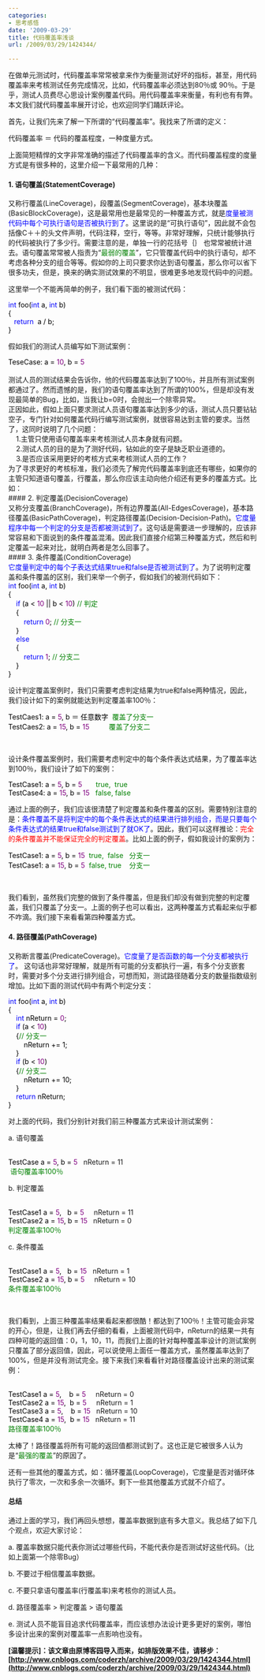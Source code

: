 ```yaml
---
categories:
- 思考感悟
date: '2009-03-29'
title: 代码覆盖率浅谈
url: /2009/03/29/1424344/

---
```



在做单元测试时，代码覆盖率常常被拿来作为衡量测试好坏的指标，甚至，用代码覆盖率来考核测试任务完成情况，比如，代码覆盖率必须达到80％或 90％。于是乎，测试人员费尽心思设计案例覆盖代码。用代码覆盖率来衡量，有利也有有弊。本文我们就代码覆盖率展开讨论，也欢迎同学们踊跃评论。

首先，让我们先来了解一下所谓的&#8220;代码覆盖率&#8221;。我找来了所谓的定义：

代码覆盖率 ＝ 代码的覆盖程度，一种度量方式。

上面简短精悍的文字非常准确的描述了代码覆盖率的含义。而代码覆盖程度的度量方式是有很多种的，这里介绍一下最常用的几种：

#### 1. 语句覆盖(StatementCoverage)

又称行覆盖(LineCoverage)，段覆盖(SegmentCoverage)，基本块覆盖(BasicBlockCoverage)，这是最常用也是最常见的一种覆盖方式，就是<span style="color: #0000ff;">度量被测代码中每个可执行语句是否被执行到了</span>。这里说的是&#8220;可执行语句&#8221;，因此就不会包括像C＋＋的头文件声明，代码注释，空行，等等。非常好理解，只统计能够执行的代码被执行了多少行。需要注意的是，单独一行的花括号｛｝ 也常常被统计进去。语句覆盖常常被人指责为&#8220;<span style="color: #008000;">最弱的覆盖</span>&#8221;，它只管覆盖代码中的执行语句，却不考虑各种分支的组合等等。假如你的上司只要求你达到语句覆盖，那么你可以省下很多功夫，但是，换来的确实测试效果的不明显，很难更多地发现代码中的问题。

这里举一个不能再简单的例子，我们看下面的被测试代码：

<div class="cnblogs_code"><span style="color: #0000ff;">int</span><span style="color: #000000;">&nbsp;foo(</span><span style="color: #0000ff;">int</span><span style="color: #000000;">&nbsp;a,&nbsp;</span><span style="color: #0000ff;">int</span><span style="color: #000000;">&nbsp;b)
<br />
{
<br />
&nbsp;&nbsp;&nbsp;</span><span style="color: #0000ff;">return</span><span style="color: #000000;">&nbsp;&nbsp;a&nbsp;</span><span style="color: #000000;">/</span><span style="color: #000000;">&nbsp;b;
<br />
}</span></div>

假如我们的测试人员编写如下测试案例：

<div class="cnblogs_code"><span style="color: #000000;">TeseCase:&nbsp;a&nbsp;</span><span style="color: #000000;">=</span><span style="color: #000000;">&nbsp;</span><span style="color: #800080;">10</span><span style="color: #000000;">,&nbsp;b&nbsp;</span><span style="color: #000000;">=</span><span style="color: #000000;">&nbsp;</span><span style="color: #800080;">5</span></div>
<br />
测试人员的测试结果会告诉你，他的代码覆盖率达到了100％，并且所有测试案例都通过了。然而遗憾的是，我们的语句覆盖率达到了所谓的100%，但是却没有发现最简单的Bug，比如，当我让b=0时，会抛出一个除零异常。
<br />
正因如此，假如上面只要求测试人员语句覆盖率达到多少的话，测试人员只要钻钻空子，专门针对如何覆盖代码行编写测试案例，就很容易达到主管的要求。当然了，这同时说明了几个问题：
<br />
&nbsp; &nbsp; 1.主管只使用语句覆盖率来考核测试人员本身就有问题。
<br />
&nbsp; &nbsp; 2.测试人员的目的是为了测好代码，钻如此的空子是缺乏职业道德的。 
<br />
&nbsp; &nbsp; 3.是否应该采用更好的考核方式来考核测试人员的工作？ 
<br />
为了寻求更好的考核标准，我们必须先了解完代码覆盖率到底还有哪些，如果你的主管只知道语句覆盖，行覆盖，那么你应该主动向他介绍还有更多的覆盖方式。比如：
<br />
#### 2. 判定覆盖(DecisionCoverage)
<br />
又称分支覆盖(BranchCoverage)，所有边界覆盖(All-EdgesCoverage)，基本路径覆盖(BasicPathCoverage)，判定路径覆盖(Decision-Decision-Path)。<span style="color: #0000ff;">它度量程序中每一个判定的分支是否都被测试到</span><span style="color: #0000ff;">了</span>。这句话是需要进一步理解的，应该非常容易和下面说到的条件覆盖混淆。因此我们直接介绍第三种覆盖方式，然后和判定覆盖一起来对比，就明白两者是怎么回事了。
<br />
#### 3. 条件覆盖(ConditionCoverage)
<br />
<span style="color: #0000ff;">它度量判定中的每个子表达式结果true和false是否被测试到了</span>。为了说明判定覆盖和条件覆盖的区别，我们来举一个例子，假如我们的被测代码如下：
<br />
<div class="cnblogs_code"><span style="color: #0000ff;">int</span><span style="color: #000000;">&nbsp;foo(</span><span style="color: #0000ff;">int</span><span style="color: #000000;">&nbsp;a,&nbsp;</span><span style="color: #0000ff;">int</span><span style="color: #000000;">&nbsp;b)
<br />
{
<br />
&nbsp;&nbsp;&nbsp;&nbsp;</span><span style="color: #0000ff;">if</span><span style="color: #000000;">&nbsp;(a&nbsp;</span><span style="color: #000000;">&lt;</span><span style="color: #000000;">&nbsp;</span><span style="color: #800080;">10</span><span style="color: #000000;">&nbsp;</span><span style="color: #000000;">||</span><span style="color: #000000;">&nbsp;b&nbsp;</span><span style="color: #000000;">&lt;</span><span style="color: #000000;">&nbsp;</span><span style="color: #800080;">10</span><span style="color: #000000;">) <span style="color: #008000;">// 判定</span>
<br />
&nbsp;&nbsp;&nbsp;&nbsp;{
<br />
&nbsp;&nbsp;&nbsp;&nbsp;&nbsp;&nbsp;&nbsp;&nbsp;</span><span style="color: #0000ff;">return</span><span style="color: #000000;">&nbsp;</span><span style="color: #800080;">0</span><span style="color: #000000;">; <span style="color: #008000;">// 分支一</span>
<br />
&nbsp;&nbsp;&nbsp;&nbsp;}
<br />
&nbsp;&nbsp;&nbsp;&nbsp;</span><span style="color: #0000ff;">else</span><span style="color: #000000;">
<br />
&nbsp;&nbsp;&nbsp;&nbsp;{
<br />
&nbsp;&nbsp;&nbsp;&nbsp;&nbsp;&nbsp;&nbsp;&nbsp;</span><span style="color: #0000ff;">return</span><span style="color: #000000;">&nbsp;</span><span style="color: #800080;">1</span><span style="color: #000000;">; <span style="color: #008000;">// 分支二</span>
<br />
&nbsp;&nbsp;&nbsp;&nbsp;}
<br />
}</span></div>

设计判定覆盖案例时，我们只需要考虑判定结果为true和false两种情况，因此，我们设计如下的案例就能达到判定覆盖率100％：

<div class="cnblogs_code"><span style="color: #000000;">TestCaes1:&nbsp;a&nbsp;</span><span style="color: #000000;">=</span><span style="color: #000000;">&nbsp;</span><span style="color: #800080;">5</span><span style="color: #000000;">,&nbsp;b&nbsp;＝&nbsp;任意数字&nbsp; <span style="color: #008000;">覆盖了分支一</span>
<br />
TestCaes2:&nbsp;a&nbsp;</span><span style="color: #000000;">=</span><span style="color: #000000;">&nbsp;</span><span style="color: #800080;">15</span><span style="color: #000000;">,&nbsp;b&nbsp;</span><span style="color: #000000;">=</span><span style="color: #000000;">&nbsp;</span><span style="color: #800080;">15&nbsp;&nbsp;&nbsp;&nbsp;&nbsp;&nbsp;&nbsp;&nbsp;&nbsp; <span style="color: #008000;">覆盖了分支二</span>
<br />
</span></div>

&nbsp;

设计条件覆盖案例时，我们需要考虑判定中的每个条件表达式结果，为了覆盖率达到100％，我们设计了如下的案例：

<div class="cnblogs_code"><span style="color: #000000;">TestCase1:&nbsp;a&nbsp;</span><span style="color: #000000;">=</span><span style="color: #000000;">&nbsp;</span><span style="color: #800080;">5</span><span style="color: #000000;">,&nbsp;b&nbsp;</span><span style="color: #000000;">=</span><span style="color: #000000;">&nbsp;</span><span style="color: #800080;">5</span><span style="color: #000000;">&nbsp;&nbsp;&nbsp;&nbsp;&nbsp;&nbsp; </span><span style="color: #008000;">true,&nbsp; true</span><span style="color: #000000;">
<br />
</span><span style="color: #000000;">TestCase4:&nbsp;a&nbsp;</span><span style="color: #000000;">=</span><span style="color: #000000;">&nbsp;</span><span style="color: #800080;">15</span><span style="color: #000000;">,&nbsp;b&nbsp;</span><span style="color: #000000;">=</span><span style="color: #000000;">&nbsp;</span><span style="color: #800080;">15</span><span style="color: #000000;">&nbsp;&nbsp; </span><span style="color: #008000;">false,&nbsp;false</span></div>

通过上面的例子，我们应该很清楚了判定覆盖和条件覆盖的区别。需要特别注意的是：<span style="color: #0000ff;">条件覆盖不是将判定中的每个条件表达式的结果进行排列组合，而是只要每个条件表达式的结果true和false测试到了就OK了</span>。因此，我们可以这样推论：<span style="color: #ff0000;">完全的条件覆盖并不能保证完全的判定覆盖</span>。比如上面的例子，假如我设计的案例为：

<div class="cnblogs_code"><span style="color: #000000;">TestCase1:&nbsp;a&nbsp;</span><span style="color: #000000;">=</span><span style="color: #000000;">&nbsp;</span><span style="color: #800080;">5</span><span style="color: #000000;">,&nbsp;b&nbsp;</span><span style="color: #000000;">=</span><span style="color: #000000;">&nbsp;</span><span style="color: #800080;">15</span><span style="color: #000000;">&nbsp;&nbsp;</span><span style="color: #008000;">true,&nbsp;&nbsp;false&nbsp;&nbsp;&nbsp;分支一</span><span style="color: #000000;">
<br />
TestCase1:&nbsp;a&nbsp;</span><span style="color: #000000;">=</span><span style="color: #000000;">&nbsp;</span><span style="color: #800080;">15</span><span style="color: #000000;">,&nbsp;b&nbsp;</span><span style="color: #000000;">=</span><span style="color: #000000;">&nbsp;</span><span style="color: #800080;">5</span><span style="color: #000000;">&nbsp;&nbsp;</span><span style="color: #008000;">false,&nbsp;true&nbsp;&nbsp;&nbsp;&nbsp;分支一</span></div>

&nbsp;

我们看到，虽然我们完整的做到了条件覆盖，但是我们却没有做到完整的判定覆盖，我们只覆盖了分支一。上面的例子也可以看出，这两种覆盖方式看起来似乎都不咋滴。我们接下来看看第四种覆盖方式。

#### 4. 路径覆盖(PathCoverage)

又称断言覆盖(PredicateCoverage)。<span style="color: #0000ff;">它度量了是否函数的每一个分支都被执行了</span>。 这句话也非常好理解，就是所有可能的分支都执行一遍，有多个分支嵌套时，需要对多个分支进行排列组合，可想而知，测试路径随着分支的数量指数级别增加。比如下面的测试代码中有两个判定分支：

<div class="cnblogs_code"><span style="color: #0000ff;">int</span><span style="color: #000000;">&nbsp;foo(</span><span style="color: #0000ff;">int</span><span style="color: #000000;">&nbsp;a,&nbsp;</span><span style="color: #0000ff;">int</span><span style="color: #000000;">&nbsp;b)
<br />
{
<br />
&nbsp;&nbsp;&nbsp;&nbsp;</span><span style="color: #0000ff;">int</span><span style="color: #000000;">&nbsp;nReturn&nbsp;</span><span style="color: #000000;">=</span><span style="color: #000000;">&nbsp;</span><span style="color: #800080;">0</span><span style="color: #000000;">;
<br />
&nbsp;&nbsp;&nbsp;&nbsp;</span><span style="color: #0000ff;">if</span><span style="color: #000000;">&nbsp;(a&nbsp;</span><span style="color: #000000;">&lt;</span><span style="color: #000000;">&nbsp;</span><span style="color: #800080;">10</span><span style="color: #000000;">)
<br />
&nbsp;&nbsp;&nbsp;&nbsp;{</span><span style="color: #008000;">//</span><span style="color: #008000;">&nbsp;分支一</span><span style="color: #008000;">
<br />
</span><span style="color: #000000;">&nbsp;&nbsp;&nbsp;&nbsp;&nbsp;&nbsp;&nbsp;&nbsp;nReturn</span><span style="color: #000000;"> += 1</span><span style="color: #000000;">;
<br />
&nbsp;&nbsp;&nbsp;&nbsp;}
<br />
&nbsp;&nbsp;&nbsp;&nbsp;</span><span style="color: #0000ff;">if</span><span style="color: #000000;">&nbsp;(b&nbsp;</span><span style="color: #000000;">&lt;</span><span style="color: #000000;">&nbsp;</span><span style="color: #800080;">10</span><span style="color: #000000;">)
<br />
&nbsp;&nbsp;&nbsp;&nbsp;{</span><span style="color: #008000;">//</span><span style="color: #008000;">&nbsp;分支二</span><span style="color: #008000;">
<br />
</span><span style="color: #000000;">&nbsp;&nbsp;&nbsp;&nbsp;&nbsp;&nbsp;&nbsp;&nbsp;nReturn</span><span style="color: #000000;"> += 10</span><span style="color: #000000;">;
<br />
&nbsp;&nbsp;&nbsp;&nbsp;}
<br />
&nbsp;&nbsp;&nbsp;&nbsp;</span><span style="color: #0000ff;">return</span><span style="color: #000000;">&nbsp;nReturn;
<br />
}</span></div>

对上面的代码，我们分别针对我们前三种覆盖方式来设计测试案例：

a. 语句覆盖

<div class="cnblogs_code">
<br />
<span style="color: #000000;">TestCase&nbsp;a&nbsp;</span><span style="color: #000000;">=</span><span style="color: #000000;">&nbsp;</span><span style="color: #800080;">5</span><span style="color: #000000;">,&nbsp;b&nbsp;</span><span style="color: #000000;">=</span><span style="color: #000000;">&nbsp;</span><span style="color: #800080;">5</span>&nbsp;&nbsp; nReturn = 11
<br />
<span style="color: #000000;">&nbsp;<span style="color: #008000;">语句覆盖率100％</span></span>
<br />
</div>

b. 判定覆盖

<div class="cnblogs_code">
<br />
<span style="color: #000000;">TestCase1 a&nbsp;</span><span style="color: #000000;">=</span><span style="color: #000000;">&nbsp;</span><span style="color: #800080;">5</span><span style="color: #000000;">,&nbsp;&nbsp; b&nbsp;</span><span style="color: #000000;">=</span><span style="color: #000000;">&nbsp;</span><span style="color: #800080;">5</span><span style="color: #000000;">&nbsp;</span>&nbsp;&nbsp;&nbsp; nReturn = 11
<br />
<span style="color: #000000;">TestCase2 a&nbsp;</span><span style="color: #000000;">=</span> <span style="color: #800080;">15</span><span style="color: #000000;">,&nbsp;b&nbsp;</span><span style="color: #000000;">=</span> <span style="color: #800080;">15</span>&nbsp;&nbsp; nReturn = 0
<br />
<span style="color: #000000;"> <span style="color: #008000;">判定覆盖率100％</span></span> 
<br />
</div>

c. 条件覆盖

<div class="cnblogs_code">
<br />
<span style="color: #000000;">TestCase1 a&nbsp;</span><span style="color: #000000;">=</span><span style="color: #000000;">&nbsp;</span><span style="color: #800080;">5</span><span style="color: #000000;">,&nbsp;&nbsp; b&nbsp;</span><span style="color: #000000;">=</span><span style="color: #000000;"> </span><span style="color: #800080;">15</span><span style="color: #000000;">&nbsp;</span>&nbsp; nReturn = 1
<br />
<span style="color: #000000;">TestCase2 a&nbsp;</span><span style="color: #000000;">=</span> <span style="color: #800080;">15</span><span style="color: #000000;">,&nbsp;b&nbsp;</span><span style="color: #000000;">=</span> <span style="color: #800080;">5</span> &nbsp; &nbsp; nReturn = 10
<br />
<span style="color: #000000;"> <span style="color: #008000;">条件覆盖率100％</span></span> 
<br />
</div>

&nbsp;

我们看到，上面三种覆盖率结果看起来都很酷！都达到了100％！主管可能会非常的开心，但是，让我们再去仔细的看看，上面被测代码中，nReturn的结果一共有四种可能的返回值：0，1，10，11，而我们上面的针对每种覆盖率设计的测试案例只覆盖了部分返回值，因此，可以说使用上面任一覆盖方式，虽然覆盖率达到了100%，但是并没有测试完全。接下来我们来看看针对路径覆盖设计出来的测试案例：

<div class="cnblogs_code">
<br />
<span style="color: #000000;">TestCase1 a&nbsp;</span><span style="color: #000000;">=</span><span style="color: #000000;">&nbsp;</span><span style="color: #800080;">5</span><span style="color: #000000;">,&nbsp; &nbsp; b&nbsp;</span><span style="color: #000000;">=</span><span style="color: #000000;"> </span><span style="color: #800080;">5</span><span style="color: #000000;">&nbsp;</span>&nbsp;&nbsp;&nbsp; nReturn = 0
<br />
<span style="color: #000000;">TestCase2 a&nbsp;</span><span style="color: #000000;">=</span> <span style="color: #800080;">15</span><span style="color: #000000;">,&nbsp; b&nbsp;</span><span style="color: #000000;">=</span> <span style="color: #800080;">5</span>&nbsp;&nbsp;&nbsp;&nbsp; nReturn = 1
<br />
<span style="color: #000000;">TestCase3 a&nbsp;</span><span style="color: #000000;">=</span>&nbsp;<span style="color: #800080;">5</span><span style="color: #000000;">,&nbsp;&nbsp;&nbsp; b&nbsp;</span><span style="color: #000000;">=</span> <span style="color: #800080;">15</span> &nbsp; nReturn = 10
<br />
<span style="color: #000000;">TestCase4 a&nbsp;</span><span style="color: #000000;">=</span> <span style="color: #800080;">15</span><span style="color: #000000;">,&nbsp; b&nbsp;</span><span style="color: #000000;">=</span> <span style="color: #800080;">15</span> &nbsp; nReturn = 11
<br />
<span style="color: #000000;"> <span style="color: #008000;">路径覆盖率100％</span></span> 
<br />
</div>

太棒了！路径覆盖将所有可能的返回值都测试到了。这也正是它被很多人认为是&#8220;<span style="color: #008000;">最强的覆盖</span>&#8221;的原因了。

还有一些其他的覆盖方式，如：循环覆盖(LoopCoverage)，它度量是否对循环体执行了零次，一次和多余一次循环。剩下一些其他覆盖方式就不介绍了。

#### 总结

通过上面的学习，我们再回头想想，覆盖率数据到底有多大意义。我总结了如下几个观点，欢迎大家讨论：

a. 覆盖率数据只能代表你测试过哪些代码，不能代表你是否测试好这些代码。（比如上面第一个除零Bug）

b. 不要过于相信覆盖率数据。

c. 不要只拿语句覆盖率(行覆盖率)来考核你的测试人员。

d. 路径覆盖率 &gt; 判定覆盖 &gt; 语句覆盖

e. 测试人员不能盲目追求代码覆盖率，而应该想办法设计更多更好的案例，哪怕多设计出来的案例对覆盖率一点影响也没有。

**[温馨提示]：该文章由原博客园导入而来，如排版效果不佳，请移步：[http://www.cnblogs.com/coderzh/archive/2009/03/29/1424344.html](http://www.cnblogs.com/coderzh/archive/2009/03/29/1424344.html)**